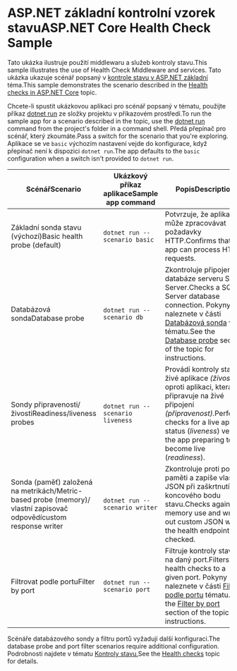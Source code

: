 # <a name="aspnet-core-health-check-sample"></a><span data-ttu-id="7a4be-101">ASP.NET základní kontrolní vzorek stavu</span><span class="sxs-lookup"><span data-stu-id="7a4be-101">ASP.NET Core Health Check Sample</span></span>

<span data-ttu-id="7a4be-102">Tato ukázka ilustruje použití middlewaru a služeb kontroly stavu.</span><span class="sxs-lookup"><span data-stu-id="7a4be-102">This sample illustrates the use of Health Check Middleware and services.</span></span> <span data-ttu-id="7a4be-103">Tato ukázka ukazuje scénář popsaný v [kontrole stavu v ASP.NET základní](https://docs.microsoft.com/aspnet/core/host-and-deploy/health-checks) téma.</span><span class="sxs-lookup"><span data-stu-id="7a4be-103">This sample demonstrates the scenario described in the [Health checks in ASP.NET Core](https://docs.microsoft.com/aspnet/core/host-and-deploy/health-checks) topic.</span></span>

<span data-ttu-id="7a4be-104">Chcete-li spustit ukázkovou aplikaci pro scénář popsaný v tématu, použijte příkaz [dotnet run](https://docs.microsoft.com/dotnet/core/tools/dotnet-run) ze složky projektu v příkazovém prostředí.</span><span class="sxs-lookup"><span data-stu-id="7a4be-104">To run the sample app for a scenario described in the topic, use the [dotnet run](https://docs.microsoft.com/dotnet/core/tools/dotnet-run) command from the project's folder in a command shell.</span></span> <span data-ttu-id="7a4be-105">Předá přepínač pro scénář, který zkoumáte.</span><span class="sxs-lookup"><span data-stu-id="7a4be-105">Pass a switch for the scenario that you're exploring.</span></span> <span data-ttu-id="7a4be-106">Aplikace se ve `basic` výchozím nastavení vejde do konfigurace, když přepínač není k dispozici `dotnet run`.</span><span class="sxs-lookup"><span data-stu-id="7a4be-106">The app defaults to the `basic` configuration when a switch isn't provided to `dotnet run`.</span></span>

| <span data-ttu-id="7a4be-107">Scénář</span><span class="sxs-lookup"><span data-stu-id="7a4be-107">Scenario</span></span>                                               | <span data-ttu-id="7a4be-108">Ukázkový příkaz aplikace</span><span class="sxs-lookup"><span data-stu-id="7a4be-108">Sample app command</span></span>               | <span data-ttu-id="7a4be-109">Popis</span><span class="sxs-lookup"><span data-stu-id="7a4be-109">Description</span></span> |
| ------------------------------------------------------ | -------------------------------- | ----------- |
| <span data-ttu-id="7a4be-110">Základní sonda stavu (výchozí)</span><span class="sxs-lookup"><span data-stu-id="7a4be-110">Basic health probe (default)</span></span>                           | `dotnet run --scenario basic`    | <span data-ttu-id="7a4be-111">Potvrzuje, že aplikace může zpracovávat požadavky HTTP.</span><span class="sxs-lookup"><span data-stu-id="7a4be-111">Confirms that the app can process HTTP requests.</span></span> |
| <span data-ttu-id="7a4be-112">Databázová sonda</span><span class="sxs-lookup"><span data-stu-id="7a4be-112">Database probe</span></span>                                         | `dotnet run --scenario db`       | <span data-ttu-id="7a4be-113">Zkontroluje připojení databáze serveru SQL Server.</span><span class="sxs-lookup"><span data-stu-id="7a4be-113">Checks a SQL Server database connection.</span></span> <span data-ttu-id="7a4be-114">Pokyny naleznete v části [Databázová sonda](https://docs.microsoft.com/aspnet/core/host-and-deploy/health-checks#database-probe) v tématu.</span><span class="sxs-lookup"><span data-stu-id="7a4be-114">See the [Database probe](https://docs.microsoft.com/aspnet/core/host-and-deploy/health-checks#database-probe) section of the topic for instructions.</span></span> |
| <span data-ttu-id="7a4be-115">Sondy připravenosti/živosti</span><span class="sxs-lookup"><span data-stu-id="7a4be-115">Readiness/liveness probes</span></span>                              | `dotnet run --scenario liveness` | <span data-ttu-id="7a4be-116">Provádí kontroly stavu živé aplikace *(živost)* oproti aplikaci, která se připravuje na živé připojení *(připravenost).*</span><span class="sxs-lookup"><span data-stu-id="7a4be-116">Performs checks for a live app status (*liveness*) versus the app preparing to become live (*readiness*).</span></span> |
| <span data-ttu-id="7a4be-117">Sonda (paměť) založená na metrikách/</span><span class="sxs-lookup"><span data-stu-id="7a4be-117">Metric-based probe (memory)/</span></span><br><span data-ttu-id="7a4be-118">vlastní zapisovač odpovědí</span><span class="sxs-lookup"><span data-stu-id="7a4be-118">custom response writer</span></span> | `dotnet run --scenario writer`   | <span data-ttu-id="7a4be-119">Zkontroluje proti použití paměti a zapíše vlastní JSON při zaškrtnutí koncového bodu stavu.</span><span class="sxs-lookup"><span data-stu-id="7a4be-119">Checks against memory use and writes out custom JSON when the health endpoint is checked.</span></span> |
| <span data-ttu-id="7a4be-120">Filtrovat podle portu</span><span class="sxs-lookup"><span data-stu-id="7a4be-120">Filter by port</span></span>                                         | `dotnet run --scenario port`     | <span data-ttu-id="7a4be-121">Filtruje kontroly stavu na daný port.</span><span class="sxs-lookup"><span data-stu-id="7a4be-121">Filters health checks to a given port.</span></span> <span data-ttu-id="7a4be-122">Pokyny naleznete v části [Filtr podle portu](https://docs.microsoft.com/aspnet/core/host-and-deploy/health-checks#filter-by-port) tématu.</span><span class="sxs-lookup"><span data-stu-id="7a4be-122">See the [Filter by port](https://docs.microsoft.com/aspnet/core/host-and-deploy/health-checks#filter-by-port) section of the topic for instructions.</span></span> |

<span data-ttu-id="7a4be-123">Scénáře databázového sondy a filtru portů vyžadují další konfiguraci.</span><span class="sxs-lookup"><span data-stu-id="7a4be-123">The database probe and port filter scenarios require additional configuration.</span></span> <span data-ttu-id="7a4be-124">Podrobnosti najdete v tématu [Kontroly stavu.](https://docs.microsoft.com/aspnet/core/host-and-deploy/health-checks)</span><span class="sxs-lookup"><span data-stu-id="7a4be-124">See the [Health checks](https://docs.microsoft.com/aspnet/core/host-and-deploy/health-checks) topic for details.</span></span>
